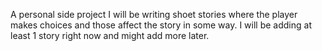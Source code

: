 A personal side project
I will be writing shoet stories where the player makes choices and those affect the story in some way.
I will be adding at least 1 story right now and might add more later.

